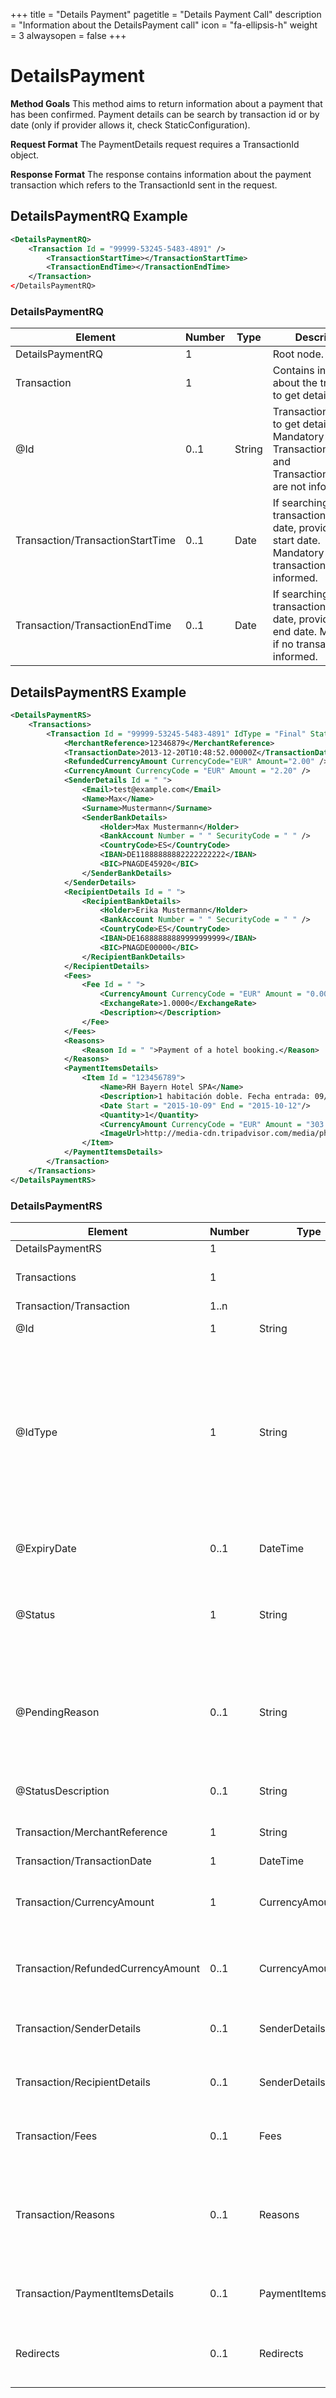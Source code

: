 +++
title = "Details Payment"
pagetitle = "Details Payment Call"
description = "Information about the DetailsPayment call"
icon = "fa-ellipsis-h"
weight = 3
alwaysopen = false
+++

# DetailsPayment

**Method Goals**
This method aims to return information about a payment that has been confirmed. Payment details can be search by transaction id or by date (only if provider allows it, check StaticConfiguration).

**Request Format**
The PaymentDetails request requires a TransactionId object.

**Response Format**
The response contains information about the payment transaction which refers to the TransactionId sent in the request.

## DetailsPaymentRQ Example

~~~xml
<DetailsPaymentRQ>
    <Transaction Id = "99999-53245-5483-4891" />
        <TransactionStartTime></TransactionStartTime>
        <TransactionEndTime></TransactionEndTime>
    </Transaction>
</DetailsPaymentRQ>
~~~

### DetailsPaymentRQ


|Element|Number|Type|Description|
| ----- | ----- | ----- | ----- |
|DetailsPaymentRQ|1| | Root node.|
|Transaction|1| | Contains information about the transaction to get details. |
|@Id|0..1| String | Transaction identifier to get details. Mandatory if no TransactionStartTime and TransactionEndTime are not informed. |
|Transaction/TransactionStartTime|0..1| Date | If searching transaction details by date, provides the start date. Mandatory if no transaction id informed. |
|Transaction/TransactionEndTime|0..1| Date | If searching transaction details by date, provides the end date. Mandatory if no transaction id informed. |

## DetailsPaymentRS Example

~~~xml
<DetailsPaymentRS>
    <Transactions>
        <Transaction Id = "99999-53245-5483-4891" IdType = "Final" Status = "Pending" PendingReason = "PendingCapture" StatusDescription = "Credited" >
            <MerchantReference>12346879</MerchantReference>
            <TransactionDate>2013-12-20T10:48:52.00000Z</TransactionDate>
            <RefundedCurrencyAmount CurrencyCode="EUR" Amount="2.00" />
            <CurrencyAmount CurrencyCode = "EUR" Amount = "2.20" />
            <SenderDetails Id = " ">
                <Email>test@example.com</Email>
                <Name>Max</Name>
                <Surname>Mustermann</Surname>
                <SenderBankDetails>
                    <Holder>Max Mustermann</Holder>
                    <BankAccount Number = " " SecurityCode = " " />
                    <CountryCode>ES</CountryCode>
                    <IBAN>DE11888888882222222222</IBAN>
                    <BIC>PNAGDE45920</BIC>
                </SenderBankDetails>
            </SenderDetails>
            <RecipientDetails Id = " ">
                <RecipientBankDetails>
                    <Holder>Erika Mustermann</Holder>
                    <BankAccount Number = " " SecurityCode = " " />
                    <CountryCode>ES</CountryCode>
                    <IBAN>DE16888888889999999999</IBAN>
                    <BIC>PNAGDE00000</BIC>
                </RecipientBankDetails>
            </RecipientDetails>
            <Fees>
                <Fee Id = " ">
                    <CurrencyAmount CurrencyCode = "EUR" Amount = "0.00" />
                    <ExchangeRate>1.0000</ExchangeRate>
                    <Description></Description>
                </Fee>
            </Fees>
            <Reasons>
                <Reason Id = " ">Payment of a hotel booking.</Reason>
            </Reasons>
            <PaymentItemsDetails>
                <Item Id = "123456789">
                    <Name>RH Bayern Hotel SPA</Name>
                    <Description>1 habitación doble. Fecha entrada: 09/10/2015 Fecha salida: 12/10/2015</Description>
                    <Date Start = "2015-10-09" End = "2015-10-12"/>
                    <Quantity>1</Quantity>
                    <CurrencyAmount CurrencyCode = "EUR" Amount = "303.50" />
                    <ImageUrl>http://media-cdn.tripadvisor.com/media/photo-s/04/2b/f8/eb/hotel-rh-bayren-i.jpg</ImageUrl>
                </Item>
            </PaymentItemsDetails>
        </Transaction>
    </Transactions>
</DetailsPaymentRS>
~~~

### DetailsPaymentRS


|Element|Number|Type|Description|
| ----- | ----- | ----- | ----- |
|DetailsPaymentRS|1| | Root node.|
|Transactions|1|  | Contains information about payment transactions. |
|Transaction/Transaction|1..n| | List of transaction. |
|@Id|1| String | Transaction identifier. |
|@IdType|1| String | Transaction Id type (possible values: "Expirable" or "Final"). If "Final", the transaction id will not change. If "Expirable", the transaction id returned is only valid until the ExpiryDate and the final id will be returned in other calls like CapturePayment. |
|@ExpiryDate|0..1| DateTime | Transaction id expiration date. Only returned if IdType = Expirable. |
|@Status|1| String | Transaction status (possible values: "Received", "Refunded", "Cancel", "Pending" or "Unknown"). |
|@PendingReason|0..1| String | If the transaction status is Pending, informs the reason of this status (possible values: "PendingCredit", "PendingCapture", "PendingVerification" or "Unknown"). |
|@StatusDescription|0..1| String | Additional information about the transaction status. |
|Transaction/MerchantReference|1| String | Payment reference in the merchants system. |
|Transaction/TransactionDate|1| DateTime | Transaction date. |
|Transaction/CurrencyAmount|1| CurrencyAmount | Contains the currency and the amount of the transaction. See [common elements](../common-elements/#CurrencyAmount)|
|Transaction/RefundedCurrencyAmount|0..1| CurrencyAmount | Contains the currency and the amount refunded in a transaction. See [common elements](../common-elements/#CurrencyAmount)|
|Transaction/SenderDetails|0..1| SenderDetails | Contains information about the payment sender. See [common elements](../common-elements/#SenderDetails). |
|Transaction/RecipientDetails|0..1| SenderDetails | Contains information about the payment recipient. See [common elements](../common-elements/#SenderDetails). |
|Transaction/Fees|0..1| Fees | Contains information about the transaction fees. See [common elements](../common-elements/#Fees)|
|Transaction/Reasons|0..1| Reasons | Reasons of the payment. This reasons are add to the transaction information if the provider admits it. See [common elements](../common-elements/#Reasons) |
|Transaction/PaymentItemsDetails|0..1| PaymentItemsDetails| Contains a list of items that are related to this payment. See [common elements](../common-elements/#PaymentItemsDetails). |
|Redirects|0..1| Redirects| Contains information about where to redirect the user if needed. See [common elements](../common-elements/#Redirects)|
